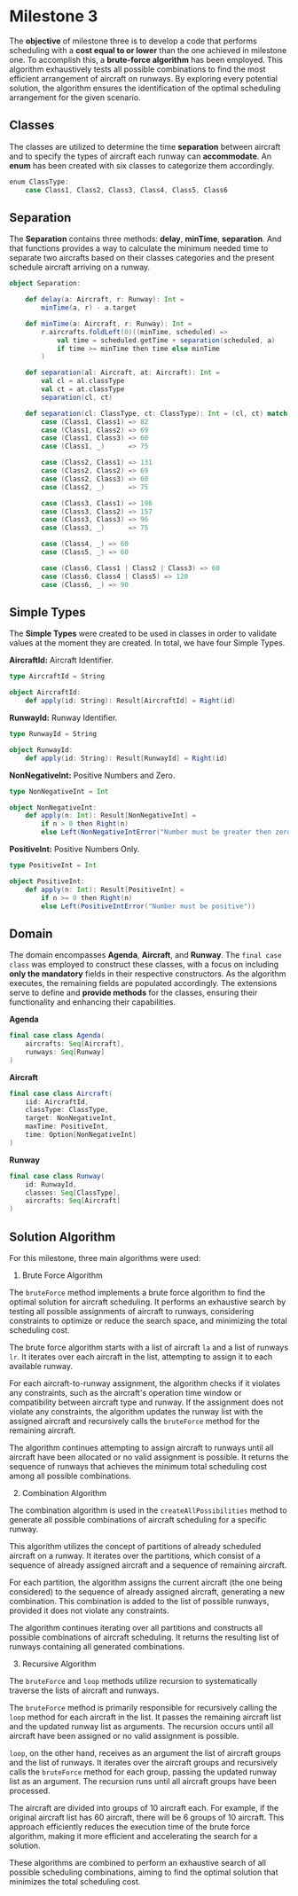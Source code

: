# Milestone 3

The **objective** of milestone three is to develop a code that performs scheduling with a **cost equal to or lower** than the one achieved in milestone one. To accomplish this, a **brute-force algorithm** has been employed. This algorithm exhaustively tests all possible combinations to find the most efficient arrangement of aircraft on runways. By exploring every potential solution, the algorithm ensures the identification of the optimal scheduling arrangement for the given scenario.

## Classes

The classes are utilized to determine the time **separation** between aircraft and to specify the types of aircraft each runway can **accommodate**. An **enum** has been created with six classes to categorize them accordingly.

```scala
enum ClassType:
    case Class1, Class2, Class3, Class4, Class5, Class6
```

## Separation

The **Separation** contains three methods: **delay**, **minTime**, **separation**. And that functions provides a way to calculate the minimum needed time to separate two aircrafts based on their classes categories and the present schedule aircraft arriving on a runway.

```scala
object Separation:

    def delay(a: Aircraft, r: Runway): Int =
        minTime(a, r) - a.target
```

```scala
    def minTime(a: Aircraft, r: Runway): Int =
        r.aircrafts.foldLeft(0)((minTime, scheduled) =>
            val time = scheduled.getTime + separation(scheduled, a)
            if time >= minTime then time else minTime
        )
```

```scala
    def separation(al: Aircraft, at: Aircraft): Int =
        val cl = al.classType
        val ct = at.classType
        separation(cl, ct)

```

```scala
    def separation(cl: ClassType, ct: ClassType): Int = (cl, ct) match
        case (Class1, Class1) => 82
        case (Class1, Class2) => 69
        case (Class1, Class3) => 60
        case (Class1, _)      => 75

        case (Class2, Class1) => 131
        case (Class2, Class2) => 69
        case (Class2, Class3) => 60
        case (Class2, _)      => 75

        case (Class3, Class1) => 196
        case (Class3, Class2) => 157
        case (Class3, Class3) => 96
        case (Class3, _)      => 75

        case (Class4, _) => 60
        case (Class5, _) => 60

        case (Class6, Class1 | Class2 | Class3) => 60
        case (Class6, Class4 | Class5) => 120
        case (Class6, _) => 90
```

## Simple Types

The **Simple Types** were created to be used in classes in order to validate values at the moment they are created. In total, we have four Simple Types.

**AircraftId:** Aircraft Identifier.

```scala
type AircraftId = String

object AircraftId:
    def apply(id: String): Result[AircraftId] = Right(id)
```

**RunwayId:** Runway Identifier.

```scala
type RunwayId = String

object RunwayId:
    def apply(id: String): Result[RunwayId] = Right(id)
```

**NonNegativeInt:** Positive Numbers and Zero.

```scala
type NonNegativeInt = Int

object NonNegativeInt:
    def apply(n: Int): Result[NonNegativeInt] =
        if n > 0 then Right(n)
        else Left(NonNegativeIntError("Number must be greater then zero"))
```

**PositiveInt:** Positive Numbers Only.

```scala
type PositiveInt = Int

object PositiveInt:
    def apply(n: Int): Result[PositiveInt] =
        if n >= 0 then Right(n)
        else Left(PositiveIntError("Number must be positive"))
```

## Domain

The domain encompasses **Agenda**, **Aircraft**, and **Runway**. The `final case class` was employed to construct these classes, with a focus on including **only the mandatory** fields in their respective constructors. As the algorithm executes, the remaining fields are populated accordingly. The extensions serve to define and **provide methods** for the classes, ensuring their functionality and enhancing their capabilities.

**Agenda**

```scala
final case class Agenda(
    aircrafts: Seq[Aircraft],
    runways: Seq[Runway]
)
```

**Aircraft**

```scala
final case class Aircraft(
    iid: AircraftId,
    classType: ClassType,
    target: NonNegativeInt,
    maxTime: PositiveInt,
    time: Option[NonNegativeInt]
)
```

**Runway**

```scala
final case class Runway(
    id: RunwayId,
    classes: Seq[ClassType],
    aircrafts: Seq[Aircraft]
)
```

## Solution Algorithm

For this milestone, three main algorithms were used:

1. Brute Force Algorithm

The `bruteForce` method implements a brute force algorithm to find the optimal solution for aircraft scheduling. It performs an exhaustive search by testing all possible assignments of aircraft to runways, considering constraints to optimize or reduce the search space, and minimizing the total scheduling cost.

The brute force algorithm starts with a list of aircraft `la` and a list of runways `lr`. It iterates over each aircraft in the list, attempting to assign it to each available runway.

For each aircraft-to-runway assignment, the algorithm checks if it violates any constraints, such as the aircraft's operation time window or compatibility between aircraft type and runway. If the assignment does not violate any constraints, the algorithm updates the runway list with the assigned aircraft and recursively calls the `bruteForce` method for the remaining aircraft.

The algorithm continues attempting to assign aircraft to runways until all aircraft have been allocated or no valid assignment is possible. It returns the sequence of runways that achieves the minimum total scheduling cost among all possible combinations.

2. Combination Algorithm

The combination algorithm is used in the `createAllPossibilities` method to generate all possible combinations of aircraft scheduling for a specific runway.

This algorithm utilizes the concept of partitions of already scheduled aircraft on a runway. It iterates over the partitions, which consist of a sequence of already assigned aircraft and a sequence of remaining aircraft.

For each partition, the algorithm assigns the current aircraft (the one being considered) to the sequence of already assigned aircraft, generating a new combination. This combination is added to the list of possible runways, provided it does not violate any constraints.

The algorithm continues iterating over all partitions and constructs all possible combinations of aircraft scheduling. It returns the resulting list of runways containing all generated combinations.

3. Recursive Algorithm

The `bruteForce` and `loop` methods utilize recursion to systematically traverse the lists of aircraft and runways.

The `bruteForce` method is primarily responsible for recursively calling the `loop` method for each aircraft in the list. It passes the remaining aircraft list and the updated runway list as arguments. The recursion occurs until all aircraft have been assigned or no valid assignment is possible.

`loop`, on the other hand, receives as an argument the list of aircraft groups and the list of runways. It iterates over the aircraft groups and recursively calls the `bruteForce` method for each group, passing the updated runway list as an argument. The recursion runs until all aircraft groups have been processed.

The aircraft are divided into groups of 10 aircraft each. For example, if the original aircraft list has 60 aircraft, there will be 6 groups of 10 aircraft. This approach efficiently reduces the execution time of the brute force algorithm, making it more efficient and accelerating the search for a solution.

These algorithms are combined to perform an exhaustive search of all possible scheduling combinations, aiming to find the optimal solution that minimizes the total scheduling cost.
